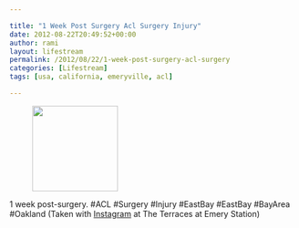 ```yaml
---

title: "1 Week Post Surgery Acl Surgery Injury"
date: 2012-08-22T20:49:52+00:00
author: rami
layout: lifestream 
permalink: /2012/08/22/1-week-post-surgery-acl-surgery
categories: [Lifestream]
tags: [usa, california, emeryville, acl]

---
```


<div id='gallery-32' class='gallery galleryid-1943 gallery-columns-3 gallery-size-thumbnail'>
  <figure class='gallery-item'> 
  
  <div class='gallery-icon landscape'>
    <a href='http://139.59.20.41/2012/08/22/1-week-post-surgery-acl-surgery-injury/attachment/1944/'><img width="150" height="150" src="http://139.59.20.41/wp-content/uploads/2012/08/tumblr_m96cj4o1ns1qb4qlko1_1280-150x150.jpg" class="attachment-thumbnail size-thumbnail" alt="" srcset="http://139.59.20.41/wp-content/uploads/2012/08/tumblr_m96cj4o1ns1qb4qlko1_1280-150x150.jpg 150w, http://139.59.20.41/wp-content/uploads/2012/08/tumblr_m96cj4o1ns1qb4qlko1_1280-300x300.jpg 300w, http://139.59.20.41/wp-content/uploads/2012/08/tumblr_m96cj4o1ns1qb4qlko1_1280-100x100.jpg 100w, http://139.59.20.41/wp-content/uploads/2012/08/tumblr_m96cj4o1ns1qb4qlko1_1280.jpg 612w" sizes="100vw" /></a>
  </div></figure>
</div>

1 week post-surgery. #ACL #Surgery #Injury #EastBay #EastBay #BayArea #Oakland (Taken with [Instagram](http://instagram.com) at The Terraces at Emery Station)
